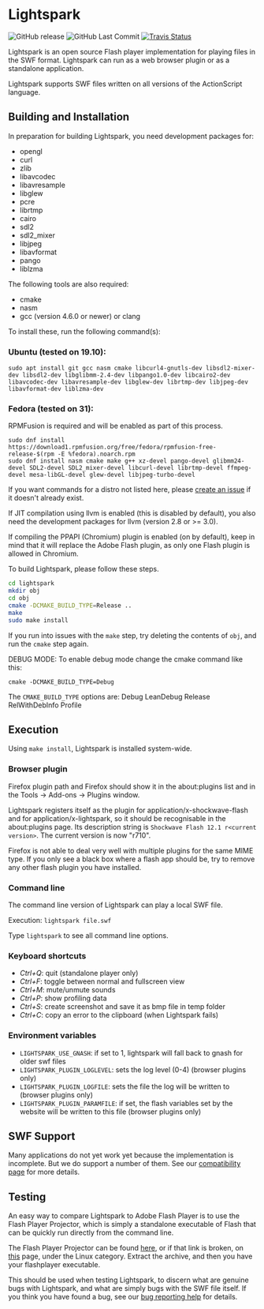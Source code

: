 Lightspark
==========

![GitHub release](https://img.shields.io/github/release/lightspark/lightspark.svg)
![GitHub Last Commit](https://img.shields.io/github/last-commit/lightspark/lightspark.svg)
[![Travis Status](https://img.shields.io/travis/com/lightspark/lightspark/master.svg?label=master%20branch)](https://travis-ci.com/lightspark/lightspark)

Lightspark is an open source Flash player implementation for playing files in the SWF format. Lightspark can run as a web browser plugin or as a standalone application.

Lightspark supports SWF files written on all versions of the ActionScript language.

Building and Installation
-------------------------

In preparation for building Lightspark, you need development packages for:
* opengl
* curl
* zlib
* libavcodec
* libavresample
* libglew
* pcre
* librtmp
* cairo
* sdl2
* sdl2_mixer
* libjpeg
* libavformat
* pango
* liblzma

The following tools are also required:
* cmake
* nasm
* gcc (version 4.6.0 or newer) or clang

To install these, run the following command(s):
### Ubuntu (tested on 19.10):
```
sudo apt install git gcc nasm cmake libcurl4-gnutls-dev libsdl2-mixer-dev libsdl2-dev libglibmm-2.4-dev libpango1.0-dev libcairo2-dev libavcodec-dev libavresample-dev libglew-dev librtmp-dev libjpeg-dev libavformat-dev liblzma-dev
```

### Fedora (tested on 31):
RPMFusion is required and will be enabled as part of this process.

```
sudo dnf install https://download1.rpmfusion.org/free/fedora/rpmfusion-free-release-$(rpm -E %fedora).noarch.rpm
sudo dnf install nasm cmake make g++ xz-devel pango-devel glibmm24-devel SDL2-devel SDL2_mixer-devel libcurl-devel librtmp-devel ffmpeg-devel mesa-libGL-devel glew-devel libjpeg-turbo-devel
```
If you want commands for a distro not listed here, please [create an issue](https://github.com/lightspark/lightspark/issues) if it doesn't already exist.

If JIT compilation using llvm is enabled (this is disabled by default), you also need the development packages for llvm (version 2.8 or >= 3.0).

If compiling the PPAPI (Chromium) plugin is enabled (on by default), keep in mind that it will replace the Adobe Flash plugin, as only one Flash plugin is allowed in Chromium.

To build Lightspark, please follow these steps.

```bash
cd lightspark
mkdir obj
cd obj
cmake -DCMAKE_BUILD_TYPE=Release ..
make
sudo make install
```

If you run into issues with the `make` step, try deleting the contents of `obj`, and run the `cmake` step again.

DEBUG MODE:
To enable debug mode change the cmake command like this:

``cmake -DCMAKE_BUILD_TYPE=Debug``

The ``CMAKE_BUILD_TYPE`` options are: Debug LeanDebug Release RelWithDebInfo Profile

Execution
---------

Using `make install`, Lightspark is installed system-wide.

### Browser plugin

Firefox plugin path and Firefox should show it in the about:plugins list and in the Tools -> Add-ons -> Plugins window.

Lightspark registers itself as the plugin for application/x-shockwave-flash and for application/x-lightspark, so it should be recognisable in the about:plugins page. Its description string is ``Shockwave Flash 12.1 r<current version>``. The current version is now "r710".

Firefox is not able to deal very well with multiple plugins for the same MIME type. If you only see a black box where a flash app should be, try to remove any other flash plugin you have installed.

### Command line

The command line version of Lightspark can play a local SWF file.

Execution: ``lightspark file.swf``

Type `lightspark` to see all command line options.

### Keyboard shortcuts

* _Ctrl+Q_: quit (standalone player only)
* _Ctrl+F_: toggle between normal and fullscreen view
* _Ctrl+M_: mute/unmute sounds
* _Ctrl+P_: show profiling data
* _Ctrl+S_: create screenshot and save it as bmp file in temp folder
* _Ctrl+C_: copy an error to the clipboard (when Lightspark fails)

### Environment variables

* ``LIGHTSPARK_USE_GNASH``: if set to 1, lightspark will fall back to gnash for older swf files
* ``LIGHTSPARK_PLUGIN_LOGLEVEL``: sets the log level (0-4) (browser plugins only)
* ``LIGHTSPARK_PLUGIN_LOGFILE``: sets the file the log will be written to (browser plugins only)
* ``LIGHTSPARK_PLUGIN_PARAMFILE``: if set, the flash variables set by the website will be written to this file (browser plugins only)

SWF Support
-----------

Many applications do not yet work yet because the implementation is
incomplete. But we do support a number of them. See our [compatibility page]
for more details.

[compatibility page]: https://github.com/lightspark/lightspark/wiki/Status-of-Lightspark-support

Testing
-----------

An easy way to compare Lightspark to Adobe Flash Player is to use the Flash Player Projector, which is simply a standalone executable of Flash that can be quickly run directly from the command line.

The Flash Player Projector can be found [here](https://fpdownload.macromedia.com/pub/flashplayer/updaters/32/flash_player_sa_linux.x86_64.tar.gz), or if that link is broken, on [this](https://www.adobe.com/support/flashplayer/debug_downloads.html) page, under the Linux category. Extract the archive, and then you have your flashplayer executable.

This should be used when testing Lightspark, to discern what are genuine bugs with Lightspark, and what are simply bugs with the SWF file itself. If you think you have found a bug, see our [bug reporting help](https://github.com/lightspark/lightspark/wiki/Reporting-Bugs) for details.
